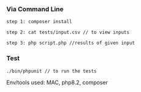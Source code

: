 ### Via Command Line

```
step 1: composer install

step 2: cat tests/input.csv // to view inputs

step 3: php script.php //results of given input
```

### Test

```
./bin/phpunit // to run the tests
```

Env/tools used: MAC, php8.2, composer
